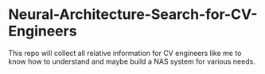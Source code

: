 # Neural-Architecture-Search-for-CV-Engineers

This repo will collect all relative information for CV engineers like me to know how to understand and maybe build a NAS system for various needs.
